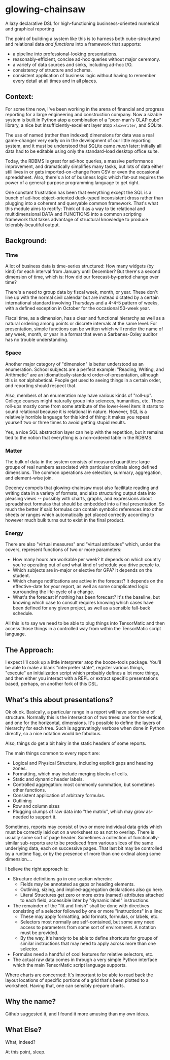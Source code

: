 # glowing-chainsaw
A lazy declarative DSL for high-functioning businsess-oriented numerical and graphical reporting

The point of building a system like this is to harness both cube-structured and
relational data *and functions* into a framework that supports:
* a pipeline into professional-looking presentations.
* reasonably-efficient, concise ad-hoc queries without major ceremony.
* a variety of data sources and sinks, including ad-hoc I/O.
* consistency of structure and schema.
* consistent application of business logic without having to remember every detail at all times and in all places.


## Context:
For some time now, I've been working in the arena of financial and progress reporting for
a large engineering and construction company. Now a sizable system is built in Python
atop a combination of a "poor-man's OLAP cube" library, a nice but insufficiently-excellent
layer atop `xlsxwriter`, and SQLite.

The use of named (rather than indexed) dimensions for data was a real game-changer very
early on in the development of our little reporting system, and it must be understood that
SQLite came *much* later: initially all data had to be editable using only the standard-load
desktop office suite.

Today, the RDBMS is great for ad-hoc queries, a massive performance improvement, and
dramatically simplifies many tasks, but lots of data either still lives in or gets
imported-on-change from CSV or even the occasional spreadsheet. Also, there's a lot
of business logic which flat-out requires the power of a general-purpose programming
language to get right.

One constant frustration has been that everything except the SQL is a bunch of ad-hoc
object-oriented duck-typed inconsistent dross rather than plugging into a coherent and queryable
common framework. That's what this module aims to rectify: Think of it as a way to
tie relational and multidimensional DATA and FUNCTIONS into a common scripting
framework that takes advantage of structural knowledge to produce tolerably-beautiful output.

## Background:
### Time
A lot of business data is time-series structured: How many widgets (by kind) for
each interval from January until December? But there's a second dimension of time,
which is: How did our forecast-by-period change over time?

There's a need to group data by fiscal week, month, or year. These don't line up with the
normal civil calendar but are instead dictated by a certain international standard
involving Thursdays and a 4-4-5 pattern of weeks, with a defined exception in October
for the occasional 53-week year.

Fiscal time, as a dimension, has a clear and functional hierarchy as well as a natural
ordering among points or discrete intervals at the same level. For presentation,
simple functions can be written which will render the name of any week, month, or year
in a format that even a Sarbanes-Oxley auditor has no trouble understanding.

### Space
Another major category of "dimension" is better understood as an enumeration.
School subjects are a perfect example: "Reading, Writing, and Arithmetic" are
an idiomatically-standard order-of-presentation, although this is *not* alphabetical.
People get used to seeing things in a certain order, and reporting should respect that.

Also, members of an enumeration may have various kinds of "roll-up". College courses
might naturally group into sciences, humanities, etc. These roll-ups mostly come from
some attribute of the lower-level item: it starts to sound relational because it *is*
relational in nature. However, SQL is a relatively horrible language for this kind of
thing: it makes you repeat yourself two or three times to avoid getting stupid results.

Yes, a nice SQL abstraction layer can help with the repetition, but it remains
tied to the notion that everything is a non-ordered table in the RDBMS.

### Matter
The bulk of data in the system consists of measured quantities: large groups of real
numbers associated with particular ordinals along defined dimensions. The common
operations are selection, summary, aggregation, and element-wise join.

Decency compels that glowing-chainsaw must also facilitate reading and writing data in
a variety of formats, and also structuring output data into pleasing views -- possibly
with charts, graphs, and expressions about spreadsheet formulas that should be embedded
into a final presentation. So much the better if said formulas can contain symbolic
references into other sheets or ranges which automatically get placed correctly
according to however much bulk turns out to exist in the final product.

### Energy
There are also "virtual measures" and "virtual attributes" which, under the covers,
represent functions of two or more parameters:
* How many hours are workable per week? It depends on which country you're operating
out of and what kind of schedule you drive people to.
* Which subjects are in-major or elective for GPA? It depends on the student.
* Which change notifications are active in the forecast? It depends on the effective-date
for your report, as well as some complicated logic surrounding the life-cycle of a change.
* What's the forecast if nothing has been forecast? It's the baseline, but knowing which
case to consult requires knowing which cases have been defined for any given project,
as well as a sensible fall-back schedule.

All this is to say we need to be able to plug things into TensorMatic and then access
those things in a controlled way from within the TensorMatic script language.

## The Approach:
I expect I'll cook up a little interpreter atop the booze-tools package.
You'll be able to make a blank "interpreter state", register various things,
"execute" an initialization script which probably defines a lot more things,
and then either you interact with a REPL or extract specific presentations
based, perhaps, on another fork of this DSL.

## What's this about presentations?

Ok ok ok. Basically, a particular range in a report will have some kind
of structure. Normally this is the intersection of two trees: one for the
vertical, and one for the horizontal, dimensions. It's possible to define
the layers of hierarchy for each tree. Such is aggravatingly verbose
when done in Python directly, so a nice notation would be fabulous.

Also, things do get a bit hairy in the static headers of some reports.

The main things common to every report are:
* Logical and Physical Structure, including explicit gaps and heading zones.
* Formatting, which may include merging blocks of cells.
* Static and dynamic header labels.
* Controlled aggregation: most commonly summation, but sometimes other functions.
* Consistent application of arbitrary formulas.
* Outlining
* Row and column sizes
* Plugging clumps of raw data into "the matrix", which may grow as-needed to support it.

Sometimes, reports may consist of two or more individual data grids which must
be correctly laid out on a worksheet so as not to overlap. There is usually some
sort of page header. Sometimes a collection of functionally-similar sub-reports
are to be produced from various slices of the same underlying data, each on successive
pages. That last bit may be controlled by a runtime flag, or by the presence of more
than one ordinal along some dimension....

I believe the right approach is:
* Structure definitions go in one section wherein:
  * Fields may be annotated as gaps or heading elements.
  * Outlining, sizing, and implied-aggregation declarations also go here.
  * Literal Structures get zero or more extra (named) attributes attached to
  each field, accessible later by "dynamic label" instructions.
* The remainder of the "fit and finish" shall be done with directives consisting
of a selector followed by one or more "instructions" in a line:
  * These may apply formatting, add formats, formulas, or labels, etc.
  * Selectors most normally are self-contained, but some amy need access to
  parameters from some sort of environment. A notation must be provided.
  * By the way, it's handy to be able to define shortcuts for groups of similar
  instructions that may need to apply across more than one selector.
* Formulas need a handful of cool features for relative selectors, etc.
* The actual raw data comes in through a very simple Python interface which the
main TensorMatic script language supports.

Where charts are concerned: It's important to be able to read back the layout locations
of specific portions of a grid that's been plotted to a worksheet. Having that,
one can sensibly prepare charts.

## Why the name?
Github suggested it, and I found it more amusing than my own ideas.

## What Else?
What, indeed?

At this point, sleep.
